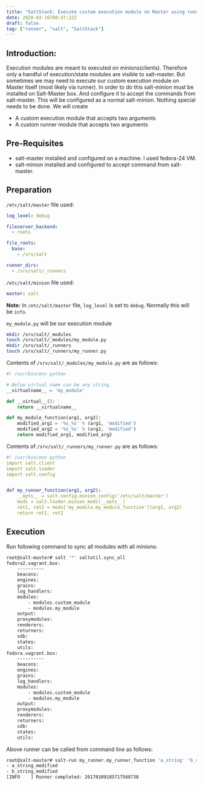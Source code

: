 ```yaml
---
title: "SaltStack: Execute custom execution module on Master using runner"
date: 2020-03-16T08:37:22Z
draft: false
tag: ["runner", "salt", "SaltStack"]
---
```


## Introduction:
Execution modules are meant to executed on minions(clients). Therefore only a handful of execution/state modules are visible to salt-master. But sometimes we may need to execute our custom execution module on Master itself (most likely via runner). In order to do this salt-minion must be installed on Salt-Master box. And configure it to accept the commands from salt-master. This will be configured as a normal salt-minion. Nothing special needs to be done.
We will create

* A custom execution module that accepts two arguments
* A custom runner module that accepts two arguments

## Pre-Requisites
* salt-master installed and configured on a machine. I used fedora-24 VM.
* salt-minion installed and configured to accept command from salt-master.

## Preparation
`/etc/salt/master` file used:
```yaml
log_level: debug

fileserver_backend:
  - roots

file_roots:
  base:
    - /srv/salt

runner_dirs:
  - /srv/salt/_runners
```
`/etc/salt/minion` file used:
```yaml
master: salt
```
**Note:** In `/etc/salt/master` file, `log_level` is set to `debug`. Normally this will be `info`.

`my_module.py` will be our execution module
```bash
mkdir /srv/salt/_modules
touch /srv/salt/_modules/my_module.py
mkdir /srv/salt/_runners
touch /srv/salt/_runners/my_runner.py
```
Contents of `/srv/salt/_modules/my_module.py` are as follows:
```python
#! /usr/bin/env python

# Below virtual name can be any string.
__virtualname__ = 'my_module'

def __virtual__():
    return __virtualname__

def my_module_function(arg1, arg2):
    modified_arg1 = '%s_%s' % (arg1, 'modified')
    modified_arg2 = '%s_%s' % (arg2, 'modified')
    return modified_arg1, modified_arg2
```

Contents of `/srv/salt/_runners/my_runner.py` are as follows:
```yaml
#! /usr/bin/env python
import salt.client
import salt.loader
import salt.config


def my_runner_function(arg1, arg2):
    __opts__ = salt.config.minion_config('/etc/salt/master')
    mods = salt.loader.minion_mods(__opts__)
    ret1, ret2 = mods['my_module.my_module_function'](arg1, arg2)
    return ret1, ret2
```
## Execution
Run following command to sync all modules with all minions:
```bash
root@salt-master# salt '*' saltutil.sync_all
fedora2.vagrant.box:
    ----------
    beacons:
    engines:
    grains:
    log_handlers:
    modules:
        - modules.custom_module
        - modules.my_module
    output:
    proxymodules:
    renderers:
    returners:
    sdb:
    states:
    utils:
fedora.vagrant.box:
    ----------
    beacons:
    engines:
    grains:
    log_handlers:
    modules:
        - modules.custom_module
        - modules.my_module
    output:
    proxymodules:
    renderers:
    returners:
    sdb:
    states:
    utils:
```
Above runner can be called from command line as follows:
```bash
root@salt-master# salt-run my_runner.my_runner_function 'a_string' 'b_string'
- a_string_modified
- b_string_modified
[INFO    ] Runner completed: 20170109185717568738
```



